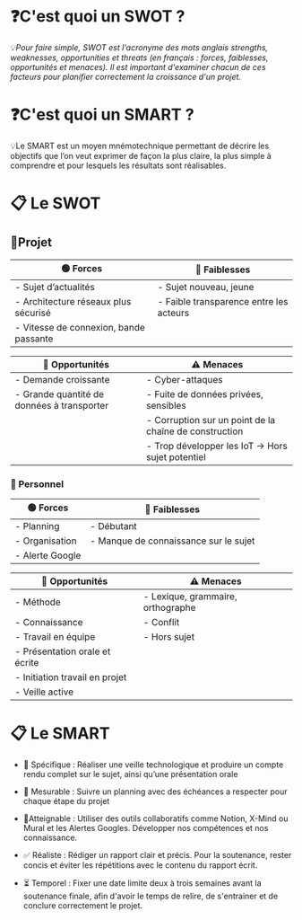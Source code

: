 # ❓C'est quoi un SWOT ?
💡*Pour faire simple, SWOT est l'acronyme des mots anglais strengths, weaknesses, opportunities et threats (en français : forces, faiblesses, opportunités et menaces). Il est important d'examiner chacun de ces facteurs pour planifier correctement la croissance d'un projet.*

# ❓C'est quoi un SMART ?
💡Le SMART est un moyen mnémotechnique permettant de décrire les objectifs que l’on veut exprimer de façon la plus claire, la plus simple à comprendre et pour lesquels les résultats sont réalisables.

# 📋 Le SWOT 

## 📑Projet

| 🟢 Forces                                                                 | 🔴 Faiblesses                                                  |
|---------------------------------------------------------------------------|----------------------------------------------------------------|
| - Sujet d’actualités                                                     | - Sujet nouveau, jeune                                         |
| - Architecture réseaux plus sécurisé                                     | - Faible transparence entre les acteurs                        |
| - Vitesse de connexion, bande passante                                   |                                                                |

| 🌱 Opportunités                                                          | ⚠️ Menaces                                                     |
|---------------------------------------------------------------------------|----------------------------------------------------------------|
| - Demande croissante                                                    | - Cyber-attaques                                               |
| - Grande quantité de données à transporter                              | - Fuite de données privées, sensibles                          |
|    | - Corruption sur un point de la chaîne de construction         |
|                                                                           | - Trop développer les IoT → Hors sujet potentiel               |

### 👨  Personnel



| 🟢 Forces                          | 🔴 Faiblesses                          |
|-----------------------------------|----------------------------------------|
| - Planning                        | - Débutant  |
| - Organisation                    |  - Manque de connaissance sur le sujet                         |
| - Alerte Google                   |                                        |

| 🌱 Opportunités                   | ⚠️ Menaces                             |
|-----------------------------------|----------------------------------------|
| - Méthode                         | - Lexique, grammaire, orthographe      |
| - Connaissance                    | - Conflit                              |
| - Travail en équipe              | - Hors sujet                           |
| - Présentation orale et écrite   |                                        |
| - Initiation travail en projet   |                                        |
| - Veille active                  |                                        |


# 📋 Le SMART 
- 🎯 Spécifique : Réaliser une veille technologique et produire un compte rendu complet sur le sujet, ainsi qu’une présentation orale
  
- 📏 Mesurable :  Suivre un planning avec des échéances a respecter pour chaque étape du projet
  
- 🧗Atteignable : Utiliser des outils collaboratifs comme Notion, X-Mind ou Mural et les Alertes Googles. Développer nos compétences et nos connaissance.
  
- ✅ Réaliste : Rédiger un rapport clair et précis. Pour la soutenance, rester concis et éviter les répétitions avec le contenu du rapport écrit. 
  
- ⏳ Temporel : Fixer une date limite deux à trois semaines avant la soutenance  finale, afin d'avoir le temps de relire, de s'entrainer et de conclure correctement le projet. 